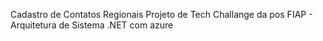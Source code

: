 Cadastro de Contatos Regionais
Projeto de Tech Challange da pos FIAP - Arquitetura de Sistema .NET com azure
